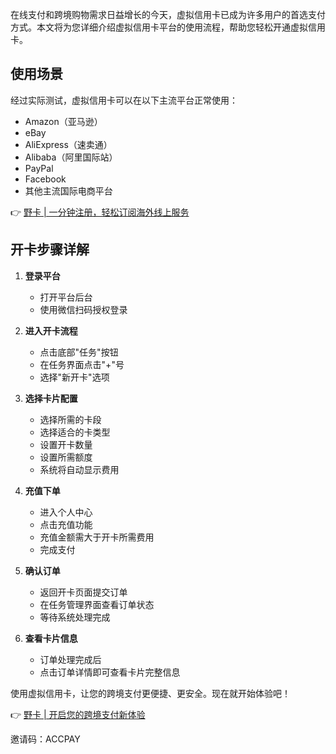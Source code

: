 在线支付和跨境购物需求日益增长的今天，虚拟信用卡已成为许多用户的首选支付方式。本文将为您详细介绍虚拟信用卡平台的使用流程，帮助您轻松开通虚拟信用卡。

## 使用场景

经过实际测试，虚拟信用卡可以在以下主流平台正常使用：
- Amazon（亚马逊）
- eBay
- AliExpress（速卖通）
- Alibaba（阿里国际站）
- PayPal
- Facebook
- 其他主流国际电商平台

👉 [野卡 | 一分钟注册，轻松订阅海外线上服务](https://bit.ly/bewildcard)

## 开卡步骤详解

1. **登录平台**
   - 打开平台后台
   - 使用微信扫码授权登录

2. **进入开卡流程**
   - 点击底部"任务"按钮
   - 在任务界面点击"+"号
   - 选择"新开卡"选项

3. **选择卡片配置**
   - 选择所需的卡段
   - 选择适合的卡类型
   - 设置开卡数量
   - 设置所需额度
   - 系统将自动显示费用

4. **充值下单**
   - 进入个人中心
   - 点击充值功能
   - 充值金额需大于开卡所需费用
   - 完成支付

5. **确认订单**
   - 返回开卡页面提交订单
   - 在任务管理界面查看订单状态
   - 等待系统处理完成

6. **查看卡片信息**
   - 订单处理完成后
   - 点击订单详情即可查看卡片完整信息

使用虚拟信用卡，让您的跨境支付更便捷、更安全。现在就开始体验吧！

👉 [野卡 | 开启您的跨境支付新体验](https://bit.ly/bewildcard)

邀请码：ACCPAY